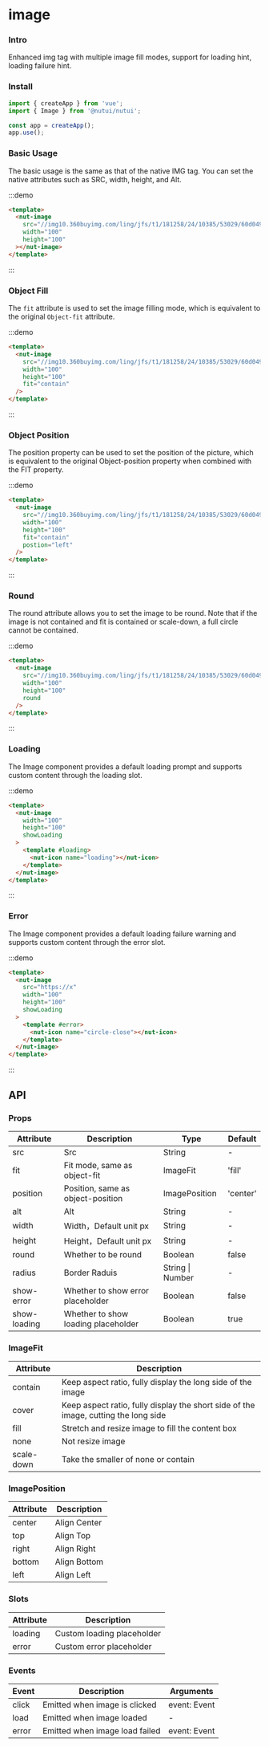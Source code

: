 # image

### Intro

Enhanced img tag with multiple image fill modes, support for loading hint, loading failure hint.

### Install

```javascript
import { createApp } from 'vue';
import { Image } from '@nutui/nutui';

const app = createApp();
app.use();
```

### Basic Usage

The basic usage is the same as that of the native IMG tag. You can set the native attributes such as SRC, width, height, and Alt.

:::demo

```html
<template>
  <nut-image
    src="//img10.360buyimg.com/ling/jfs/t1/181258/24/10385/53029/60d04978Ef21f2d42/92baeb21f907cd24.jpg"
    width="100"
    height="100"
  ></nut-image>
</template>
```

:::

### Object Fill

The `fit` attribute is used to set the image filling mode, which is equivalent to the original `Object-fit` attribute.

:::demo

```html
<template>
  <nut-image
    src="//img10.360buyimg.com/ling/jfs/t1/181258/24/10385/53029/60d04978Ef21f2d42/92baeb21f907cd24.jpg"
    width="100"
    height="100"
    fit="contain"
  />
</template>
```

:::

### Object Position

The position property can be used to set the position of the picture, which is equivalent to the original Object-position property when combined with the FIT property.

:::demo

```html
<template>
  <nut-image
    src="//img10.360buyimg.com/ling/jfs/t1/181258/24/10385/53029/60d04978Ef21f2d42/92baeb21f907cd24.jpg"
    width="100"
    height="100"
    fit="contain"
    postion="left"
  />
</template>
```

:::

### Round

The round attribute allows you to set the image to be round. Note that if the image is not contained and fit is contained or scale-down, a full circle cannot be contained.

:::demo

```html
<template>
  <nut-image
    src="//img10.360buyimg.com/ling/jfs/t1/181258/24/10385/53029/60d04978Ef21f2d42/92baeb21f907cd24.jpg"
    width="100"
    height="100"
    round
  />
</template>
```

:::

### Loading

The Image component provides a default loading prompt and supports custom content through the loading slot.

:::demo

```html
<template>
  <nut-image
    width="100"
    height="100"
    showLoading
  >
    <template #loading>
      <nut-icon name="loading"></nut-icon>
    </template>
  </nut-image>
</template>
```

:::

### Error

The Image component provides a default loading failure warning and supports custom content through the error slot.

:::demo

```html
<template>
  <nut-image
    src="https://x"
    width="100"
    height="100"
    showLoading
  >
    <template #error>
      <nut-icon name="circle-close"></nut-icon>
    </template>
  </nut-image>
</template>
```

:::

## API

### Props

| Attribute    | Description                         | Type             | Default  |
| ------------ | ----------------------------------- | ---------------- | -------- |
| src          | Src                                 | String           | -        |
| fit          | Fit mode, same as object-fit        | ImageFit         | 'fill'   |
| position     | Position, same as object-position   | ImagePosition    | 'center' |
| alt          | Alt                                 | String           | -        |
| width        | Width，Default unit px              | String           | -        |
| height       | Height，Default unit px             | String           | -        |
| round        | Whether to be round                 | Boolean          | false    |
| radius       | Border Raduis                       | String \| Number | -        |
| show-error   | Whether to show error placeholder   | Boolean          | false    |
| show-loading | Whether to show loading placeholder | Boolean          | true     |

### ImageFit

| Attribute  | Description                                                                         |
| ---------- | ----------------------------------------------------------------------------------- |
| contain    | Keep aspect ratio, fully display the long side of the image                         |
| cover      | Keep aspect ratio, fully display the short side of the image, cutting the long side |
| fill       | Stretch and resize image to fill the content box                                    |
| none       | Not resize image                                                                    |
| scale-down | Take the smaller of none or contain                                                 |

### ImagePosition

| Attribute | Description  |
| --------- | ------------ |
| center    | Align Center |
| top       | Align Top    |
| right     | Align Right  |
| bottom    | Align Bottom |
| left      | Align Left   |

### Slots

| Attribute | Description                |
| --------- | -------------------------- |
| loading   | Custom loading placeholder |
| error     | Custom error placeholder   |

### Events

| Event | Description                    | Arguments    |
| ----- | ------------------------------ | ------------ |
| click | Emitted when image is clicked  | event: Event |
| load  | Emitted when image loaded      | -            |
| error | Emitted when image load failed | event: Event |
